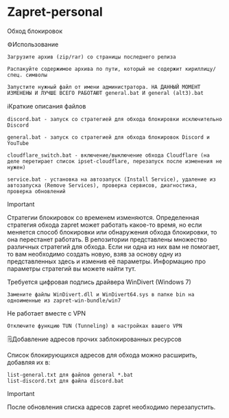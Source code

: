 # Zapret-personal
Обход блокировок

⚙️Использование

    Загрузите архив (zip/rar) со страницы последнего релиза

    Распакуйте содержимое архива по пути, который не содержит кириллицу/спец. символы

    Запустите нужный файл от имени администратора. НА ДАННЫЙ МОМЕНТ ИЗМЕНЕНЫ И ЛУЧШЕ ВСЕГО РАБОТАЮТ general.bat И general (alt3).bat

ℹ️Краткие описания файлов

    discord.bat - запуск со стратегией для обхода блокировки исключительно Discord

    general.bat - запуск со стратегией для обхода блокировок Discord и YouTube

    cloudflare_switch.bat - включение/выключение обхода Cloudflare (на деле перетирает список ipset-cloudflare, перезапуск после изменения не нужен)

    service.bat - установка на автозапуск (Install Service), удаление из автозапуска (Remove Services), проверка сервисов, диагностика, проверка обновлений

Important

Стратегии блокировок со временем изменяются. Определенная стратегия обхода zapret может работать какое-то время, но если меняется способ блокировки или обнаружения обхода блокировки, то она перестанет работать. В репозитории представлены множество различных стратегий для обхода. Если ни одна из них вам не помогает, то вам необходимо создать новую, взяв за основу одну из представленных здесь и изменив её параметры. Информацию про параметры стратегий вы можете найти тут.

Требуется цифровая подпись драйвера WinDivert (Windows 7)

    Замените файлы WinDivert.dll и WinDivert64.sys в папке bin на одноименные из zapret-win-bundle/win7

Не работает вместе с VPN

    Отключите функцию TUN (Tunneling) в настройках вашего VPN

🗒️Добавление адресов прочих заблокированных ресурсов

Список блокирующихся адресов для обхода можно расширить, добавляя их в:

    list-general.txt для файлов general *.bat
    list-discord.txt для файла discord.bat

Important

После обновления списка адресов zapret необходимо перезапустить.
